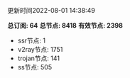 更新时间2022-08-01 14:38:49

**总订阅: 64**
**总节点: 8418**
**有效节点: 2398**
- ssr节点: 1
- v2ray节点: 1751
- trojan节点: 141
- ss节点: 505
